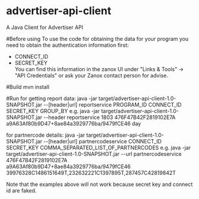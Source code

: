 # advertiser-api-client
A Java Client for Advertiser API

#Before using
To use the code for obtaining the data for your program you need to obtain the authentication information first:
* CONNECT_ID
* SECRET_KEY  
You can find this information in the zanox UI under "Links & Tools" -> "API Credentials" or ask your Zanox contact person for advise.

#Build
mvn install

#Run
for getting report data:
java -jar target/advertiser-api-client-1.0-SNAPSHOT.jar  --[header|url] reportservice PROGRAM_ID CONNECT_ID SECRET_KEY GROUP_BY
e.g.
java -jar target/advertiser-api-client-1.0-SNAPSHOT.jar --header reportservice 1803 476F47B42F2819102E7A a9A63Af80b9D47+8ae84a3929776ba/9479fCE46 day

for partnercode details:
java -jar target/advertiser-api-client-1.0-SNAPSHOT.jar  --[header|url] partnercodeservice CONNECT_ID SECRET_KEY COMMA_SEPARATED_LIST_OF_PARTNERCODES
e.g.
java -jar target/advertiser-api-client-1.0-SNAPSHOT.jar --url partnercodeservice 476F47B42F2819102E7A a9A63Af80b9D47+8ae84a3929776ba/9479fCE46 39976328C1486151649T,232632221C1397895T,287457C42819842T

Note that the examples above will not work because secret key and connect id are faked.
